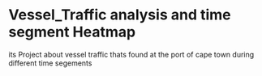 # Vessel_Traffic analysis and time segment Heatmap
 its Project about  vessel traffic thats found at the port of cape town during different time segements 
